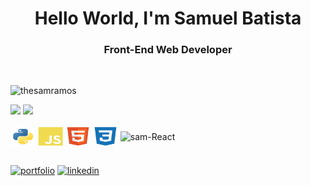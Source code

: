 <h1 align="center">Hello World, I'm Samuel Batista</h1>
<h3 align="center">Front-End Web Developer</h3>
<br>
<p align="left"> <img src="https://komarev.com/ghpvc/?username=thesamramos&label=Profile%20views&color=0e75b6&style=flat" alt="thesamramos" /> </p>
<div>
  <img height="180cm" src="https://github-readme-stats.vercel.app/api?username=Thesamramos&show_icons=true&theme=tokyonight&include_all_commits=true&count_private=true"/>
  <img height="180cm" src="https://github-readme-stats.vercel.app/api/top-langs/?username=Thesamramos&layout=compact&langs_count=16&theme=tokyonight"/>
  </div>
  <div style="display: inline_block"><br>
    <img align="center" alt="sam-Python" height="30" width="40" src="https://raw.githubusercontent.com/devicons/devicon/master/icons/python/python-original.svg"/>
    <img align="center" alt="sam-Js" height="30" width="40" src="https://raw.githubusercontent.com/devicons/devicon/master/icons/javascript/javascript-plain.svg"/>
   <img align="center" alt="sam-HTML" height="30" width="40" src="https://raw.githubusercontent.com/devicons/devicon/master/icons/html5/html5-original.svg"/>
  <img align="center" alt="sam-CSS" height="30" width="40" src="https://raw.githubusercontent.com/devicons/devicon/master/icons/css3/css3-plain.svg"/> 
  <img align="center" alt="sam-React" height="30" width="40" src="https://cdn.jsdelivr.net/gh/devicons/devicon/icons/react/react-original.svg" />        
 </div><br>
  
[![portfolio](https://img.shields.io/badge/my_portfolio-000?style=for-the-badge&logo=ko-fi&logoColor=white)](https://thesamramos.github.io/ptf/)
[![linkedin](https://img.shields.io/badge/linkedin-0A66C2?style=for-the-badge&logo=linkedin&logoColor=white)](https://www.linkedin.com/in/samuel-batista-profile/)
